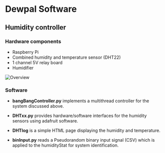 # Dewpal Software

## Humidity controller 
### Hardware components
* Raspberry Pi
* Combined humidity and temperature sensor (DHT22)
* 1 channel 5V relay board
* Humidifier

![Overview](HumidityController/Figures/experimentalSetupIGem.png)

### Software
* __bangBangController.py__ implements a multithread controller for the system discussed above.

* __DHTxx.py__ provides hardware/software interfaces for the humidity sensors using adafruit software.

* __DHTlog__ is a simple HTML page displaying the humidity and temperature.

* __binInput.py__ reads a Pseudorandom binary input signal (CSV) which is applied to the humidityStat for system identification.
